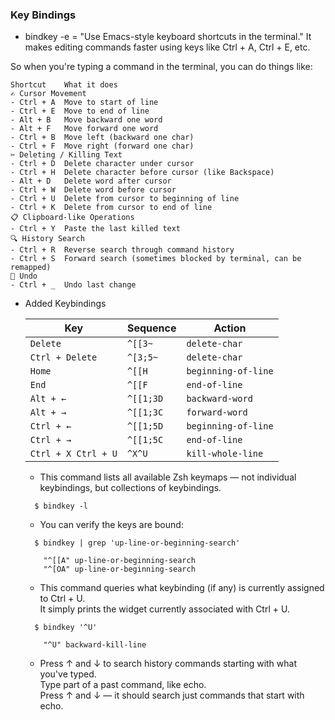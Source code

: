 ### Key Bindings

- bindkey -e = "Use Emacs-style keyboard shortcuts in the terminal."
It makes editing commands faster using keys like Ctrl + A, Ctrl + E, etc.

So when you're typing a command in the terminal, you can do things like:

    Shortcut	What it does
    ✍️ Cursor Movement
    - Ctrl + A	Move to start of line
    - Ctrl + E	Move to end of line
    - Alt + B	Move backward one word
    - Alt + F	Move forward one word
    - Ctrl + B	Move left (backward one char)
    - Ctrl + F	Move right (forward one char)
    ✂️ Deleting / Killing Text
    - Ctrl + D	Delete character under cursor
    - Ctrl + H	Delete character before cursor (like Backspace)
    - Alt + D	Delete word after cursor
    - Ctrl + W	Delete word before cursor
    - Ctrl + U	Delete from cursor to beginning of line
    - Ctrl + K	Delete from cursor to end of line
    📋 Clipboard-like Operations
    - Ctrl + Y	Paste the last killed text
    🔍 History Search
    - Ctrl + R	Reverse search through command history
    - Ctrl + S	Forward search (sometimes blocked by terminal, can be remapped)
    🔁 Undo
    - Ctrl + _	Undo last change

- Added Keybindings

  | Key             | Sequence | Action        |  
  | --------------- | -------- | ------------- |  
  | `Delete`        | `^[[3~`  | `delete-char` |  
  | `Ctrl + Delete` | `^[3;5~` | `delete-char` |  
  | `Home`          | `^[[H`   | `beginning-of-line` |  Ctrl + A
  | `End`           | `^[[F`   | `end-of-line`       |  Ctrl + E
  | `Alt + ←`          | `^[[1;3D`   | `backward-word` |  `Alt + B`   
  | `Alt + →`           | `^[[1;3C`   | `forward-word` |  `Alt + F`   
  | `Ctrl + ←`          | `^[[1;5D`   | `beginning-of-line` |  
  | `Ctrl + →`           | `^[[1;5C`   | `end-of-line`      |  
  | `Ctrl + X Ctrl + U`  | `^X^U`   | `kill-whole-line`      |  


  - This command lists all available Zsh keymaps — not individual keybindings, but collections of keybindings.
  ```  
    $ bindkey -l 
  ```
 
  - You can verify the keys are bound:
  ```  
    $ bindkey | grep 'up-line-or-beginning-search'

      "^[[A" up-line-or-beginning-search
      "^[OA" up-line-or-beginning-search
  ```
  - This command queries what keybinding (if any) is currently assigned to Ctrl + U.  
    It simply prints the widget currently associated with Ctrl + U.
  ```  
    $ bindkey '^U'   

      "^U" backward-kill-line
  ```  


  - Press ↑ and ↓ to search history commands starting with what you've typed.   
    Type part of a past command, like echo.  
    Press ↑ and ↓ — it should search just commands that start with echo.  
   